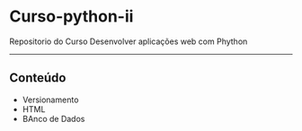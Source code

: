 # Curso-python-ii
 Repositorio do Curso Desenvolver aplicações web com Phython 

---

## Conteúdo 
- Versionamento 
- HTML
- BAnco de Dados 
